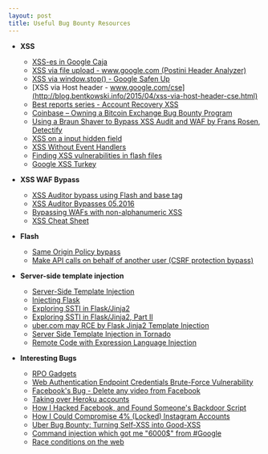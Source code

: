 ```yaml
---
layout: post
title: Useful Bug Bounty Resources
---
```


+ **XSS**
  - [XSS-es in Google Caja](http://blog.bentkowski.info/2016/07/xss-es-in-google-caja.html)
  - [XSS via file upload - www.google.com (Postini Header Analyzer)](http://blog.bentkowski.info/2015/05/xss-via-file-upload-wwwgooglecom.html)
  - [XSS via window.stop() - Google Safen Up](http://blog.bentkowski.info/2015/05/xss-via-windowstop-google-safen-up.html)
  - [XSS via Host header - www.google.com/cse](http://blog.bentkowski.info/2015/04/xss-via-host-header-cse.html)
  - [Best reports series - Account Recovery XSS](https://sites.google.com/site/bughunteruniversity/best-reports/account-recovery-xss)
  - [Coinbase – Owning a Bitcoin Exchange Bug Bounty Program](http://donncha.is/2013/06/coinbase-owning-a-bitcoin-exchange-bug-bounty-program/)
  - [Using a Braun Shaver to Bypass XSS Audit and WAF by Frans Rosen, Detectify](https://blog.bugcrowd.com/guest-blog-using-a-braun-shaver-to-bypass-xss-audit-and-waf-by-frans-rosen-detectify)
  - [XSS on a input hidden field](http://blog.portswigger.net/2015/11/xss-in-hidden-input-fields.html)
  - [XSS Without Event Handlers](http://brutelogic.com.br/blog/xss-without-event-handlers/)
  - [Finding XSS vulnerabilities in flash files](https://olivierbeg.com/finding-xss-vulnerabilities-in-flash-files/)
  - [Google XSS Turkey](https://labs.detectify.com/2015/06/06/google-xss-turkey/)

+ **XSS WAF Bypass** 
  - [XSS Auditor bypass using Flash and base tag](http://mksben.l0.cm/2016/05/xssauditor-bypass-flash-basetag.html)
  - [XSS Auditor Bypasses 05.2016](https://html5sec.org/xssauditor/bypasses-052016)
  - [Bypassing WAFs with non-alphanumeric XSS](http://blog.infobytesec.com/2012/09/bypassing-wafs-with-non-alphanumeric-xss.html)
  - [XSS Cheat Sheet](http://brutelogic.com.br/blog/cheat-sheet/)

+ **Flash**
  - [Same Origin Policy bypass](https://hackerone.com/reports/47495)
  - [Make API calls on behalf of another user (CSRF protection bypass)](https://hackerone.com/reports/44146)

+ **Server-side template injection**
  - [Server-Side Template Injection](http://blog.portswigger.net/2015/08/server-side-template-injection.html)
  - [Injecting Flask](https://nvisium.com/blog/2015/12/07/injecting-flask/)
  - [Exploring SSTI in Flask/Jinja2](https://nvisium.com/blog/2016/03/09/exploring-ssti-in-flask-jinja2/)
  - [Exploring SSTI in Flask/Jinja2, Part II](https://nvisium.com/blog/2016/03/11/exploring-ssti-in-flask-jinja2-part-ii/)
  - [uber.com may RCE by Flask Jinja2 Template Injection](https://hackerone.com/reports/125980)
  - [Server Side Template Injection in Tornado](https://opsecx.com/index.php/2016/07/03/server-side-template-injection-in-tornado/)
  - [Remote Code with Expression Language Injection](http://danamodio.com/appsec/research/spring-remote-code-with-expression-language-injection/)

+ **Interesting Bugs**
  - [RPO Gadgets](http://blog.innerht.ml/rpo-gadgets/)
  - [Web Authentication Endpoint Credentials Brute-Force Vulnerability](https://hackerone.com/reports/127844)
  - [Facebook's Bug - Delete any video from Facebook](https://pranavhivarekar.in/2016/06/23/facebooks-bug-delete-any-video-from-facebook/)
  - [Taking over Heroku accounts](https://esevece.github.io/2016/06/01/taking-over-heroku-accounts.html?)
  - [How I Hacked Facebook, and Found Someone's Backdoor Script](http://devco.re/blog/2016/04/21/how-I-hacked-facebook-and-found-someones-backdoor-script-eng-ver/)
  - [How I Could Compromise 4% (Locked) Instagram Accounts](https://www.arneswinnen.net/2016/03/how-i-could-compromise-4-locked-instagram-accounts/)
  - [Uber Bug Bounty: Turning Self-XSS into Good-XSS](https://whitton.io/articles/uber-turning-self-xss-into-good-xss/)
  - [Command injection which got me "6000$" from #Google](http://www.pranav-venkat.com/2016/03/command-injection-which-got-me-6000.html)
  - [Race conditions on the web](https://www.josipfranjkovic.com/blog/race-conditions-on-web)
